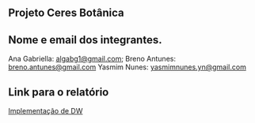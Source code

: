 ## Projeto Ceres Botânica


## Nome e email dos integrantes.
Ana Gabriella: algabg1@gmail.com;
Breno Antunes: breno.antunes@gmail.com
Yasmim Nunes: yasmimnunes.yn@gmail.com



## Link para o relatório
[Implementação de DW](https://docs.google.com/document/d/187ULJKh3qBQ9d6NVLWZnUrlC2laO64hfu207vKR4Rxg/edit?usp=sharing)
